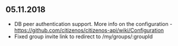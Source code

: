 ## 05.11.2018

* DB peer authentication support. More info on the configuration - https://github.com/citizenos/citizenos-api/wiki/Configuration
* Fixed group invite link to redirect to /my/groups/:groupId